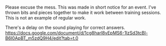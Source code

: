 Please excuse the mess.  This was made in short notice for an event.  I've thrown bits and pieces together to make it work between training sessions.  This is not an example of regular work.

There's a delay on the sound playing for correct answers.
https://docs.google.com/document/d/1cg8harl8vEpMS6-1lzSd3tcBl-B6I0ApBT_m5zdQ9H4/edit?tab=t.0